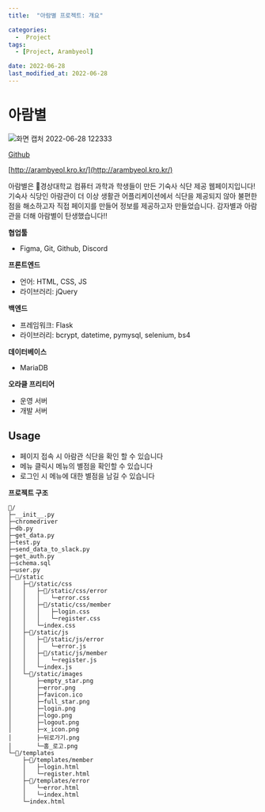 ```yaml
---
title:  "아람별 프로젝트: 개요" 

categories:
  -  Project
tags:
  - [Project, Arambyeol]

date: 2022-06-28
last_modified_at: 2022-06-28
---
```

# 아람별
![화면 캡처 2022-06-28 122333](https://user-images.githubusercontent.com/86303312/176085209-cce6611e-fab8-473a-b494-54376badc98a.jpg)

[Github](https://github.com/DonghyeonKang/AramByeol)

[http://arambyeol.kro.kr/](http://arambyeol.kro.kr/)

아람별은 🏫경상대학교 컴퓨터 과학과 학생들이 만든 기숙사 식단 제공 웹페이지입니다! 기숙사 식당인 아람관이 더 이상 생활관 어플리케이션에서 식단을 제공되지 않아 불편한 점을 해소하고자 직접 페이지를 만들어 정보를 제공하고자 만들었습니다. 감자별과 아람관을 더해 아람별이 탄생했습니다!! 

**협업툴** 

- Figma, Git, Github, Discord

**프론트엔드** 

- 언어: HTML, CSS, JS
- 라이브러리: jQuery

**백엔드** 

- 프레임워크: Flask
- 라이브러리: bcrypt, datetime, pymysql, selenium, bs4

**데이터베이스** 

- MariaDB

**오라클 프리티어**

- 운영 서버
- 개발 서버

## **Usage**

- 페이지 접속 시 아람관 식단을 확인 할 수 있습니다
- 메뉴 클릭시 메뉴의 별점을 확인할 수 있습니다
- 로그인 시 메뉴에 대한 별점을 남길 수 있습니다

**프로젝트 구조**
```
📂/
├─__init__.py
├─chromedriver
├─db.py
├─get_data.py
├─test.py
├─send_data_to_slack.py
├─get_auth.py
├─schema.sql
├─user.py
├─📂/static
│   ├─📂/static/css
│   │   ├─📂/static/css/error
│   │   │   └─error.css
│   │   ├─📂/static/css/member
│   │   │   ├─login.css
│   │   │   └─register.css
│   │   └─index.css
│   ├─📂/static/js
│   │   ├─📂/static/js/error
│   │   │   └─error.js
│   │   ├─📂/static/js/member
│   │   │   └─register.js
│   │   └─index.js
│   └─📂/static/images
│       ├─empty_star.png
│       ├─error.png
│       ├─favicon.ico
│       ├─full_star.png
│       ├─login.png
│       ├─logo.png
│       ├─logout.png
│       ├─x_icon.png
│       ├─뒤로가기.png
│       └─홈_로고.png
└─📂/templates
    ├─📂/templates/member
    │   ├─login.html
    │   └─register.html
    ├─📂/templates/error
    │   └─error.html
    │   └─index.html
    └─index.html
```